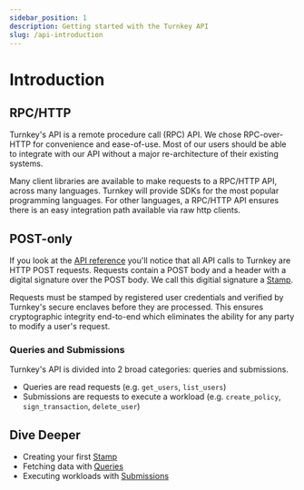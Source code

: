 ```yaml
---
sidebar_position: 1
description: Getting started with the Turnkey API
slug: /api-introduction
---
```


# Introduction

## RPC/HTTP

Turnkey's API is a remote procedure call (RPC) API. We chose RPC-over-HTTP for convenience and ease-of-use. Most of our users should be able to integrate with our API without a major re-architecture of their existing systems.

Many client libraries are available to make requests to a RPC/HTTP API, across many languages. Turnkey will provide SDKs for the most popular programming languages. For other languages, a RPC/HTTP API ensures there is an easy integration path available via raw http clients.

## POST-only

If you look at the [API reference](./api) you'll notice that all API calls to Turnkey are HTTP POST requests. Requests contain a POST body and a header with a digital signature over the POST body. We call this digitial signature a [Stamp](/api-design/stamps).

Requests must be stamped by registered user credentials and verified by Turnkey's secure enclaves before they are processed. This ensures cryptographic integrity end-to-end which eliminates the ability for any party to modify a user's request.

### Queries and Submissions
Turnkey's API is divided into 2 broad categories: queries and submissions.
- Queries are read requests (e.g. `get_users`, `list_users`)
- Submissions are requests to execute a workload (e.g. `create_policy`, `sign_transaction`, `delete_user`)

## Dive Deeper
- Creating your first [Stamp](/api-design/stamps)
- Fetching data with [Queries](/api-design/queries)
- Executing workloads with [Submissions](/api-design/submissions)
